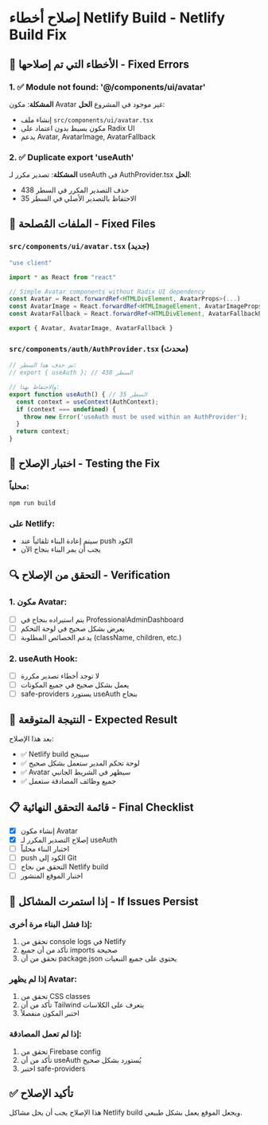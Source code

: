 # إصلاح أخطاء Netlify Build - Netlify Build Fix

## 🚨 الأخطاء التي تم إصلاحها - Fixed Errors

### 1. ✅ Module not found: '@/components/ui/avatar'
**المشكلة**: مكون Avatar غير موجود في المشروع
**الحل**: 
- إنشاء ملف `src/components/ui/avatar.tsx`
- مكون بسيط بدون اعتماد على Radix UI
- يدعم Avatar, AvatarImage, AvatarFallback

### 2. ✅ Duplicate export 'useAuth'
**المشكلة**: تصدير مكرر لـ useAuth في AuthProvider.tsx
**الحل**:
- حذف التصدير المكرر في السطر 438
- الاحتفاظ بالتصدير الأصلي في السطر 35

## 📁 الملفات المُصلحة - Fixed Files

### `src/components/ui/avatar.tsx` (جديد)
```typescript
"use client"

import * as React from "react"

// Simple Avatar components without Radix UI dependency
const Avatar = React.forwardRef<HTMLDivElement, AvatarProps>(...)
const AvatarImage = React.forwardRef<HTMLImageElement, AvatarImageProps>(...)
const AvatarFallback = React.forwardRef<HTMLDivElement, AvatarFallbackProps>(...)

export { Avatar, AvatarImage, AvatarFallback }
```

### `src/components/auth/AuthProvider.tsx` (محدث)
```typescript
// تم حذف هذا السطر:
// export { useAuth }; // السطر 438

// والاحتفاظ بهذا:
export function useAuth() { // السطر 35
  const context = useContext(AuthContext);
  if (context === undefined) {
    throw new Error('useAuth must be used within an AuthProvider');
  }
  return context;
}
```

## 🧪 اختبار الإصلاح - Testing the Fix

### محلياً:
```bash
npm run build
```

### على Netlify:
- سيتم إعادة البناء تلقائياً عند push الكود
- يجب أن يمر البناء بنجاح الآن

## 🔍 التحقق من الإصلاح - Verification

### 1. مكون Avatar:
- [ ] يتم استيراده بنجاح في ProfessionalAdminDashboard
- [ ] يعرض بشكل صحيح في لوحة التحكم
- [ ] يدعم الخصائص المطلوبة (className, children, etc.)

### 2. useAuth Hook:
- [ ] لا توجد أخطاء تصدير مكررة
- [ ] يعمل بشكل صحيح في جميع المكونات
- [ ] safe-providers يستورد useAuth بنجاح

## 🚀 النتيجة المتوقعة - Expected Result

بعد هذا الإصلاح:
- ✅ Netlify build سينجح
- ✅ لوحة تحكم المدير ستعمل بشكل صحيح
- ✅ Avatar سيظهر في الشريط الجانبي
- ✅ جميع وظائف المصادقة ستعمل

## 📋 قائمة التحقق النهائية - Final Checklist

- [x] إنشاء مكون Avatar
- [x] إصلاح التصدير المكرر لـ useAuth
- [ ] اختبار البناء محلياً
- [ ] push الكود إلى Git
- [ ] التحقق من نجاح Netlify build
- [ ] اختبار الموقع المنشور

## 🔧 إذا استمرت المشاكل - If Issues Persist

### إذا فشل البناء مرة أخرى:
1. تحقق من console logs في Netlify
2. تأكد من أن جميع imports صحيحة
3. تحقق من أن package.json يحتوي على جميع التبعيات

### إذا لم يظهر Avatar:
1. تحقق من CSS classes
2. تأكد من أن Tailwind يتعرف على الكلاسات
3. اختبر المكون منفصلاً

### إذا لم تعمل المصادقة:
1. تحقق من Firebase config
2. تأكد من أن useAuth يُستورد بشكل صحيح
3. اختبر safe-providers

## ✅ تأكيد الإصلاح
هذا الإصلاح يجب أن يحل مشاكل Netlify build ويجعل الموقع يعمل بشكل طبيعي.
